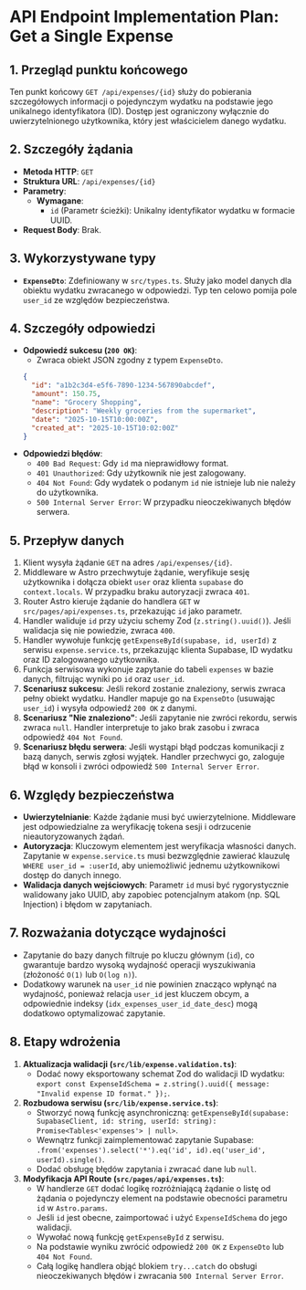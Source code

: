 # API Endpoint Implementation Plan: Get a Single Expense

## 1. Przegląd punktu końcowego
Ten punkt końcowy `GET /api/expenses/{id}` służy do pobierania szczegółowych informacji o pojedynczym wydatku na podstawie jego unikalnego identyfikatora (ID). Dostęp jest ograniczony wyłącznie do uwierzytelnionego użytkownika, który jest właścicielem danego wydatku.

## 2. Szczegóły żądania
-   **Metoda HTTP**: `GET`
-   **Struktura URL**: `/api/expenses/{id}`
-   **Parametry**:
    -   **Wymagane**:
        -   `id` (Parametr ścieżki): Unikalny identyfikator wydatku w formacie UUID.
-   **Request Body**: Brak.

## 3. Wykorzystywane typy
-   **`ExpenseDto`**: Zdefiniowany w `src/types.ts`. Służy jako model danych dla obiektu wydatku zwracanego w odpowiedzi. Typ ten celowo pomija pole `user_id` ze względów bezpieczeństwa.

## 4. Szczegóły odpowiedzi
-   **Odpowiedź sukcesu (`200 OK`)**:
    -   Zwraca obiekt JSON zgodny z typem `ExpenseDto`.
    ```json
    {
      "id": "a1b2c3d4-e5f6-7890-1234-567890abcdef",
      "amount": 150.75,
      "name": "Grocery Shopping",
      "description": "Weekly groceries from the supermarket",
      "date": "2025-10-15T10:00:00Z",
      "created_at": "2025-10-15T10:02:00Z"
    }
    ```
-   **Odpowiedzi błędów**:
    -   `400 Bad Request`: Gdy `id` ma nieprawidłowy format.
    -   `401 Unauthorized`: Gdy użytkownik nie jest zalogowany.
    -   `404 Not Found`: Gdy wydatek o podanym `id` nie istnieje lub nie należy do użytkownika.
    -   `500 Internal Server Error`: W przypadku nieoczekiwanych błędów serwera.

## 5. Przepływ danych
1.  Klient wysyła żądanie `GET` na adres `/api/expenses/{id}`.
2.  Middleware w Astro przechwytuje żądanie, weryfikuje sesję użytkownika i dołącza obiekt `user` oraz klienta `supabase` do `context.locals`. W przypadku braku autoryzacji zwraca `401`.
3.  Router Astro kieruje żądanie do handlera `GET` w `src/pages/api/expenses.ts`, przekazując `id` jako parametr.
4.  Handler waliduje `id` przy użyciu schemy Zod (`z.string().uuid()`). Jeśli walidacja się nie powiedzie, zwraca `400`.
5.  Handler wywołuje funkcję `getExpenseById(supabase, id, userId)` z serwisu `expense.service.ts`, przekazując klienta Supabase, ID wydatku oraz ID zalogowanego użytkownika.
6.  Funkcja serwisowa wykonuje zapytanie do tabeli `expenses` w bazie danych, filtrując wyniki po `id` oraz `user_id`.
7.  **Scenariusz sukcesu**: Jeśli rekord zostanie znaleziony, serwis zwraca pełny obiekt wydatku. Handler mapuje go na `ExpenseDto` (usuwając `user_id`) i wysyła odpowiedź `200 OK` z danymi.
8.  **Scenariusz "Nie znaleziono"**: Jeśli zapytanie nie zwróci rekordu, serwis zwraca `null`. Handler interpretuje to jako brak zasobu i zwraca odpowiedź `404 Not Found`.
9.  **Scenariusz błędu serwera**: Jeśli wystąpi błąd podczas komunikacji z bazą danych, serwis zgłosi wyjątek. Handler przechwyci go, zaloguje błąd w konsoli i zwróci odpowiedź `500 Internal Server Error`.

## 6. Względy bezpieczeństwa
-   **Uwierzytelnianie**: Każde żądanie musi być uwierzytelnione. Middleware jest odpowiedzialne za weryfikację tokena sesji i odrzucenie nieautoryzowanych żądań.
-   **Autoryzacja**: Kluczowym elementem jest weryfikacja własności danych. Zapytanie w `expense.service.ts` musi bezwzględnie zawierać klauzulę `WHERE user_id = :userId`, aby uniemożliwić jednemu użytkownikowi dostęp do danych innego.
-   **Walidacja danych wejściowych**: Parametr `id` musi być rygorystycznie walidowany jako UUID, aby zapobiec potencjalnym atakom (np. SQL Injection) i błędom w zapytaniach.

## 7. Rozważania dotyczące wydajności
-   Zapytanie do bazy danych filtruje po kluczu głównym (`id`), co gwarantuje bardzo wysoką wydajność operacji wyszukiwania (złożoność `O(1)` lub `O(log n)`).
-   Dodatkowy warunek na `user_id` nie powinien znacząco wpłynąć na wydajność, ponieważ relacja `user_id` jest kluczem obcym, a odpowiednie indeksy (`idx_expenses_user_id_date_desc`) mogą dodatkowo optymalizować zapytanie.

## 8. Etapy wdrożenia
1.  **Aktualizacja walidacji (`src/lib/expense.validation.ts`)**:
    -   Dodać nowy eksportowany schemat Zod do walidacji ID wydatku: `export const ExpenseIdSchema = z.string().uuid({ message: "Invalid expense ID format." });`.
2.  **Rozbudowa serwisu (`src/lib/expense.service.ts`)**:
    -   Stworzyć nową funkcję asynchroniczną: `getExpenseById(supabase: SupabaseClient, id: string, userId: string): Promise<Tables<'expenses'> | null>`.
    -   Wewnątrz funkcji zaimplementować zapytanie Supabase: `.from('expenses').select('*').eq('id', id).eq('user_id', userId).single()`.
    -   Dodać obsługę błędów zapytania i zwracać dane lub `null`.
3.  **Modyfikacja API Route (`src/pages/api/expenses.ts`)**:
    -   W handlerze `GET` dodać logikę rozróżniającą żądanie o listę od żądania o pojedynczy element na podstawie obecności parametru `id` w `Astro.params`.
    -   Jeśli `id` jest obecne, zaimportować i użyć `ExpenseIdSchema` do jego walidacji.
    -   Wywołać nową funkcję `getExpenseById` z serwisu.
    -   Na podstawie wyniku zwrócić odpowiedź `200 OK` z `ExpenseDto` lub `404 Not Found`.
    -   Całą logikę handlera objąć blokiem `try...catch` do obsługi nieoczekiwanych błędów i zwracania `500 Internal Server Error`.
